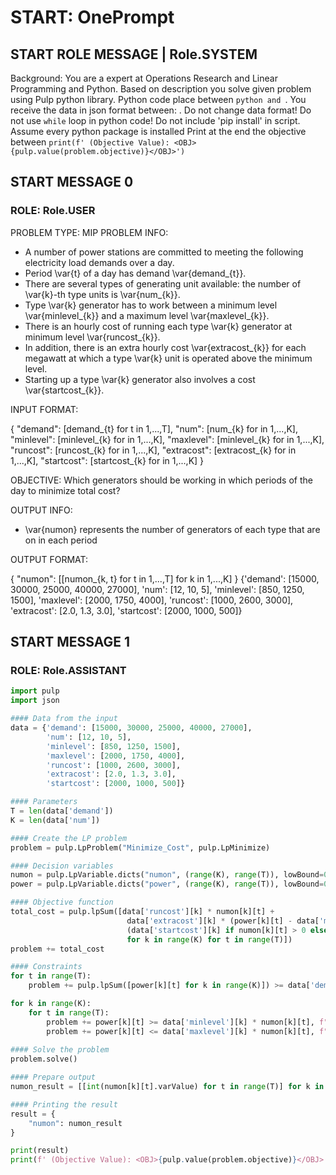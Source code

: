 # START: OnePrompt 
## START ROLE MESSAGE | Role.SYSTEM 
Background: You are a expert at Operations Research and Linear Programming and Python. Based on description you solve given problem using Pulp python library. Python code place between ```python and ```. You receive the data in json format between: <DATA></DATA>. Do not change data format! Do not use `while` loop in python code! Do not include 'pip install' in script. Assume every python package is installed Print at the end the objective between <OBJ></OBJ> `print(f' (Objective Value): <OBJ>{pulp.value(problem.objective)}</OBJ>')`  
## START MESSAGE 0 
### ROLE: Role.USER
<DESCRIPTION>
PROBLEM TYPE: MIP
PROBLEM INFO:

- A number of power stations are committed to meeting the following electricity load demands over a day.
- Period \var{t} of a day has demand \var{demand_{t}}.
- There are several types of generating unit available: the number of \var{k}-th type units is \var{num_{k}}.
- Type \var{k} generator has to work between a minimum level \var{minlevel_{k}} and a maximum level \var{maxlevel_{k}}. 
- There is an hourly cost of running each type \var{k} generator at minimum level \var{runcost_{k}}. 
- In addition, there is an extra hourly cost \var{extracost_{k}} for each megawatt at which a type \var{k} unit is operated above the minimum level. 
- Starting up a type \var{k} generator also involves a cost \var{startcost_{k}}.


INPUT FORMAT:

{
    "demand": [demand_{t} for t in 1,...,T],
    "num": [num_{k} for in 1,...,K],
    "minlevel": [minlevel_{k} for in 1,...,K],
    "maxlevel": [minlevel_{k} for in 1,...,K],
    "runcost": [runcost_{k} for in 1,...,K],
    "extracost": [extracost_{k} for in 1,...,K],
    "startcost": [startcost_{k} for in 1,...,K]
}


OBJECTIVE: Which generators should be working in which periods of the day to minimize total cost?

OUTPUT INFO:

- \var{numon} represents the number of generators of each type that are on in each period

OUTPUT FORMAT:

{
    "numon": [[numon_{k, t} for t in 1,...,T] for k in 1,...,K]
}
</DESCRIPTION>
<DATA>
{'demand': [15000, 30000, 25000, 40000, 27000], 'num': [12, 10, 5], 'minlevel': [850, 1250, 1500], 'maxlevel': [2000, 1750, 4000], 'runcost': [1000, 2600, 3000], 'extracost': [2.0, 1.3, 3.0], 'startcost': [2000, 1000, 500]}</DATA>


## START MESSAGE 1 
### ROLE: Role.ASSISTANT
```python
import pulp
import json

#### Data from the input
data = {'demand': [15000, 30000, 25000, 40000, 27000], 
        'num': [12, 10, 5], 
        'minlevel': [850, 1250, 1500], 
        'maxlevel': [2000, 1750, 4000], 
        'runcost': [1000, 2600, 3000], 
        'extracost': [2.0, 1.3, 3.0], 
        'startcost': [2000, 1000, 500]}

#### Parameters
T = len(data['demand'])
K = len(data['num'])

#### Create the LP problem
problem = pulp.LpProblem("Minimize_Cost", pulp.LpMinimize)

#### Decision variables
numon = pulp.LpVariable.dicts("numon", (range(K), range(T)), lowBound=0, upBound=max(data['num']), cat='Integer')
power = pulp.LpVariable.dicts("power", (range(K), range(T)), lowBound=0)

#### Objective function
total_cost = pulp.lpSum([data['runcost'][k] * numon[k][t] + 
                          data['extracost'][k] * (power[k][t] - data['minlevel'][k]) * numon[k][t] +
                          (data['startcost'][k] if numon[k][t] > 0 else 0) 
                          for k in range(K) for t in range(T)])
problem += total_cost

#### Constraints
for t in range(T):
    problem += pulp.lpSum([power[k][t] for k in range(K)]) >= data['demand'][t], f"Demand_Constraint_{t}"

for k in range(K):
    for t in range(T):
        problem += power[k][t] >= data['minlevel'][k] * numon[k][t], f"Min_Level_Constraint_k{K}_t{t}"
        problem += power[k][t] <= data['maxlevel'][k] * numon[k][t], f"Max_Level_Constraint_k{K}_t{t}"
        
#### Solve the problem
problem.solve()

#### Prepare output
numon_result = [[int(numon[k][t].varValue) for t in range(T)] for k in range(K)]

#### Printing the result
result = {
    "numon": numon_result
}

print(result)
print(f' (Objective Value): <OBJ>{pulp.value(problem.objective)}</OBJ>')
```

